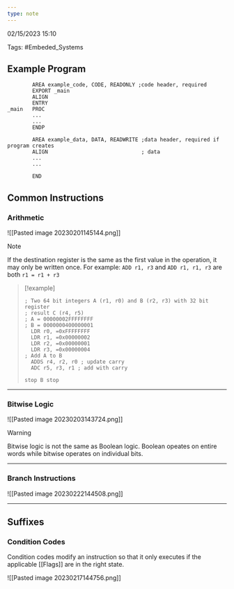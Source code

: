 ```yaml
---
type: note
---
```

02/15/2023 15:10

Tags: #Embeded_Systems 


## Example Program
```Assembly
		AREA example_code, CODE, READONLY ;code header, required
		EXPORT _main
		ALIGN
		ENTRY
_main   PROC
		...
		...
		ENDP

		AREA example_data, DATA, READWRITE ;data header, required if program creates
		ALIGN                              ; data
		...
		...

		END
```

## Common Instructions

### Arithmetic

![[Pasted image 20230201145144.png]]

>[!note]
>If the destination register is the same as the first value in the operation, it may only be written once. For example:
>`ADD r1, r3` and `ADD r1, r1, r3` are both `r1 = r1 + r3`

>[!example]
>```start
>; Two 64 bit integers A (r1, r0) and B (r2, r3) with 32 bit register 
>; result C (r4, r5)
>; A = 00000002FFFFFFFF
>; B = 0000000400000001
>	LDR r0, =0xFFFFFFFF
>	LDR r1, =0x00000002
>	LDR r2, =0x00000001
>	LDR r3, =0x00000004
>; Add A to B
>	ADDS r4, r2, r0 ; update carry
>	ADC r5, r3, r1 ; add with carry
>	
>stop B stop
>```

---

### Bitwise Logic

![[Pasted image 20230203143724.png]]

>[!warning]
>Bitwise logic is not the same as Boolean logic. Boolean opeates on entire words while bitwise operates on individual bits. 

---

### Branch Instructions

![[Pasted image 20230222144508.png]]

---
## Suffixes

### Condition Codes
Condition codes modify an instruction so that it only executes if the applicable [[Flags]] are in the right state. 

![[Pasted image 20230217144756.png]]

